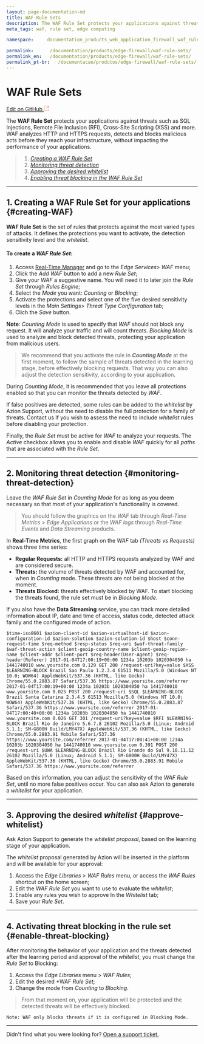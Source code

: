 ```yaml
---
layout: page-documentation-md
title: WAF Rule Sets
description: The WAF Rule Set protects your applications against threats such as SQL Injections, Remote File Inclusion (RFI), Cross-Site Scripting (XSS) and more.
meta_tags: waf, rule set, edge computing

namespace:     documentation_products_web_application_firewall_waf_rule_sets

permalink:      /documentation/products/edge-firewall/waf-rule-sets/
permalink_en:   /documentation/products/edge-firewall/waf-rule-sets/
permalink_pt-br:   /documentacao/produtos/edge-firewall/waf-rule-sets/
---
```

# WAF Rule Sets

[Edit on GitHub <svg width="14" height="14" xmlns="http://www.w3.org/2000/svg"><g fill="none" stroke="#F3652B"><path d="M4.81.71H.672v11.43H12.1V8.001" stroke-width=".8"/><path d="M6.87.786h5.155V5.94M6.31 6.5L12.026.786"/></g></svg>](https://github.com/aziontech/docs_en/edit/master/edge-firewall/waf-rule-sets/index.md)

The **WAF Rule Set** protects your applications against threats such as SQL Injections, Remote File Inclusion (RFI), Cross-Site Scripting (XSS) and more. WAF analyzes HTTP and HTTPS requests, detects and blocks malicious acts before they reach your infrastructure, without impacting the performance of your applications.

> 1. *[Creating a WAF Rule Set](#creating-WAF)*
> 3. *[Monitoring threat detection](#monitoring-threat-detection)*
> 4. *[Approving the desired whitelist](#approve-whitelist)*
> 5. *[Enabling threat blocking in the WAF Rule Set](#enable-threat-blocking)*

---

## 1. **Creating a WAF Rule Set for your applications** {#creating-WAF}

**WAF Rule Set** is the set of rules that protects against the most varied types of attacks. It defines the protections you want to activate, the detection sensitivity level and the *whitelist*.

#### To create a *WAF Rule Set*:

1.  Access [Real-Time Manager](https://manager.azion.com/) and go to the *Edge Services> WAF* menu;
2.  Click the *Add WAF* button to add a new *Rule Set*;
3.  Give your *WAF* a suggestive name. You will need it to later join the *Rule Set* through *Rules Engine*;
4.  Select the *Mode* you want: *Counting* or *Blocking*;
5.  Activate the protections and select one of the five desired sensitivity levels in the *Main Settings> Threat Type Configuration* tab;
6.  Clich the *Save* button.

**Note**: *Counting Mode* is used to specify that *WAF* should not block any request. It will analyze your traffic and will count threats. *Blocking Mode* is used to analyze and block detected threats, protecting your application from malicious users.

> We recommend that you activate the rule in _**Counting Mode**_ at the first moment, to follow the sample of threats detected in the learning stage, before effectively blocking requests. That way you can also adjust the detection sensitivity, according to your application.

During *Counting Mode*, it is recommended that you leave all protections enabled so that you can monitor the threats detected by *WAF*.

If false positives are detected, some rules can be added to the *whitelist* by Azion Support, without the need to disable the full protection for a family of threats. Contact us if you wish to assess the need to include *whitelist* rules before disabling your protection.

Finally, the *Rule Set* must be active for *WAF* to analyze your requests. The *Active* checkbox allows you to enable and disable *WAF* quickly for all *paths* that are associated with the *Rule Set*.

---

## 2. **Monitoring threat detection** {#monitoring-threat-detection}

Leave the *WAF Rule Set* in *Counting Mode* for as long as you deem necessary so that most of your application's functionality is covered. 

> You should follow the graphics on the *WAF* tab through *Real-Time Metrics* > *Edge Applications* or the *WAF logs* through *Real-Time Events* and *Data Streaming* products. 

In **Real-Time Metrics**, the first graph on the *WAF* tab *(Threats vs Requests)* shows three time series:

*   **Regular Requests:** all HTTP and HTTPS requests analyzed by WAF and are considered secure.
*   **Threats:** the volume of threats detected by WAF and accounted for, when in *Counting* mode. These threats are not being blocked at the moment.
*   **Threats Blocked:** threats effectively blocked by WAF. To start blocking the threats found, the rule set must be in *Blocking Mode*.

If you also have the **Data Streaming** service, you can track more detailed information about IP, date and time of access, status code, detected attack family and the configured mode of action.

~~~
$time-iso8601 $azion-client-id $azion-virtualhost-id $azion-configuration-id $azion-solution $azion-solution-id $host $conn-request-time $req-method $resp-status $req-uri $waf-threat-family $waf-threat-action $client-geoip-country-name $client-geoip-region-name $client-addr $client-port $req-header(User-Agent) $req-header(Referer) 2017-01-04T17:00:19+00:00 1234a 10203b 1020304050 ha 1441740010 www.yoursite.com 0.129 GET 200 /request-uri?key=value $XSS $LEARNING-BLOCK Brazil Sao Paulo 1.2.3.4 61511 Mozilla/5.0 (Windows NT 10.0; WOW64) AppleWebKit/537.36 (KHTML, like Gecko) Chrome/55.0.2883.87 Safari/537.36 https://www.yoursite.com/referrer 2017-01-04T17:00:19+00:00 1234a 10203b 1020304050 ha 1441740010 www.yoursite.com 0.025 POST 200 /request-uri $SQL $LEARNING-BLOCK Brazil Santa Catarina 2.3.4.5 61513 Mozilla/5.0 (Windows NT 10.0; WOW64) AppleWebKit/537.36 (KHTML, like Gecko) Chrome/55.0.2883.87 Safari/537.36 https://www.yoursite.com/referrer 2017-01-04T17:00:40+00:00 1234a 10203b 1020304050 ha 1441740010 www.yoursite.com 0.026 GET 301 /request-uri?key=value $RFI $LEARNING-BLOCK Brazil Rio de Janeiro 5.6.7.8 26102 Mozilla/5.0 (Linux; Android 5.1.1; SM-G800H Build/LMY47X) AppleWebKit/537.36 (KHTML, like Gecko) Chrome/55.0.2883.91 Mobile Safari/537.36 https://www.yoursite.com/referrer 2017-01-04T17:00:41+00:00 1234a 10203b 1020304050 ha 1441740010 www.yoursite.com 0.391 POST 200 /request-uri $UWA $LEARNING-BLOCK Brazil Rio Grande do Sul 9.10.11.12 26102 Mozilla/5.0 (Linux; Android 5.1.1; SM-G800H Build/LMY47X) AppleWebKit/537.36 (KHTML, like Gecko) Chrome/55.0.2883.91 Mobile Safari/537.36 https://www.yoursite.com/referrer
~~~

Based on this information, you can adjust the sensitivity of the *WAF Rule Set*, until no more false positives occur. You can also ask Azion to generate a *whitelist* for your application.

---

## 3. **Approving the desired *whitelist*** {#approve-whitelist}

Ask Azion Support to generate the *whitelist proposal*, based on the learning stage of your application.

The *whitelist* proposal generated by Azion will be inserted in the platform and will be available for your approval:

1.  Access the *Edge Libraries > WAF Rules* menu, or access the *WAF Rules* shortcut on the home screen;
2.  Edit the *WAF Rule Set* you want to use to evaluate the *whitelist*;
3.   Enable any rules you wish to approve In the *Whitelist* tab;
4.  Save your *Rule Set*.

---

## 4. **Activating threat blocking in the rule set** {#enable-threat-blocking}

After monitoring the behavior of your application and the threats detected after the learning period and approval of the *whitelist*, you must change the *Rule Set* to Blocking:

1.  Access the *Edge Libraries* menu > *WAF Rules*;
2.  Edit the desired *WAF *Rule Set*;
3.  Change the mode from *Counting* to *Blocking*.

> From that moment on, your application will be protected and the detected threats will be effectively blocked.

~~~
Note: WAF only blocks threats if it is configured in Blocking Mode.
~~~

---

Didn't find what you were looking for? [Open a support ticket.](https://tickets.azion.com/)
